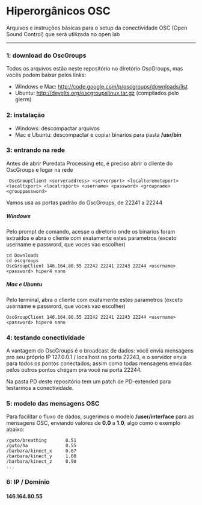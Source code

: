 # Hiperorgânicos OSC
Arquivos e instruções básicas para o setup da conectividade OSC (Open Sound Control) que será utilizada no open lab

---

### 1: download do OscGroups

Todos os arquivos estão neste repositório no diretório OscGroups, mas vocês podem baixar pelos links:

- Windows e Mac: http://code.google.com/p/oscgroups/downloads/list
- Ubuntu: http://devolts.org/oscgroupslinux.tar.gz (compilados pelo glerm)

### 2: instalação

- Windows: descompactar arquivos
- Mac e Ubuntu: descompactar e copiar binarios para pasta **/usr/bin**

### 3: entrando na rede

Antes de abrir Puredata Processing etc, é preciso abrir o cliente do OscGroups e logar na rede

     OscGroupClient <serveraddress> <serverport> <localtoremoteport> <localtxport> <localrxport> <username> <password> <groupname> <grouppassword>

Vamos usa as portas padrão do OscGroups, de 22241 a 22244

##### Windows

Pelo prompt de comando, acesse o diretorio onde os binarios foram extraidos e abra o cliente com exatamente estes parametros (exceto username e password, que voces vao escolher)

    cd Downloads
    cd oscgroups
    OscGroupClient 146.164.80.55 22242 22241 22243 22244 <username> <password> hiper4 nano
    
##### Mac e Ubuntu

Pelo terminal, abra o cliente com exatamente estes parametros (exceto username e password, que voces vao escolher)

    OscGroupClient 146.164.80.55 22242 22241 22243 22244 <username> <password> hiper4 nano
    
    
### 4: testando conectividade

A vantagem do OscGroups é o broadcast de dados: você envia mensagens pro seu próprio IP 127.0.0.1 / localhost na porta 22243,
e o servidor envia para todos os pontos conectados; assim como todas mensagens enviadas pelos outros pontos chegam pra você na porta 22244.

Na pasta PD deste repositório tem um patch de PD-extended para testarmos a conectividade.

### 5: modelo das mensagens OSC

Para facilitar o fluxo de dados, sugerimos o modelo **/user/interface** para as mensagens OSC,
enviando valores de **0.0** a **1.0**, algo como o exemplo abaixo:

    /guto/breathing       0.51
    /guto/ha              0.55
    /barbara/kinect_x     0.67
    /barbara/kinect_y     1.00
    /barbara/kinect_z     0.90
    ...
    
### 6: IP / Domínio

#### 146.164.80.55
